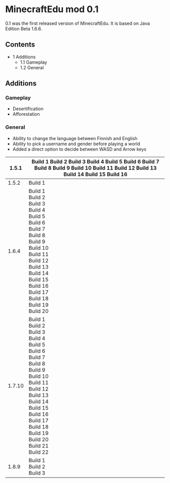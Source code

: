 # MinecraftEdu mod 0.1
0.1 was the first released version of MinecraftEdu. It is based on Java Edition Beta 1.6.6.

## Contents
- 1 Additions
	- 1.1 Gameplay
	- 1.2 General

## Additions
### Gameplay
- Desertification
- Afforestation

### General
- Ability to change the language between Finnish and English
- Ability to pick a username and gender before playing a world
- Added a direct option to decide between WASD and Arrow keys

| 1.5.1  | Build 1 Build 2 Build 3 Build 4 Build 5 Build 6 Build 7 Build 8 Build 9 Build 10 Build 11 Build 12 Build 13 Build 14 Build 15 Build 16                                                                                                                                                |
|--------|---------------------------------------------------------------------------------------------------------------------------------------------------------------------------------------------------------------------------------------------------------------------------------------|
| 1.5.2  | Build 1<br/>                                                                                                                                                                                                                                                                          |
| 1.6.4  | Build 1<br/>Build 2<br/>Build 3<br/>Build 4<br/>Build 5<br/>Build 6<br/>Build 7<br/>Build 8<br/>Build 9<br/>Build 10<br/>Build 11<br/>Build 12<br/>Build 13<br/>Build 14<br/>Build 15<br/>Build 16<br/>Build 17<br/>Build 18<br/>Build 19<br/>Build 20<br/>                           |
| 1.7.10 | Build 1<br/>Build 2<br/>Build 3<br/>Build 4<br/>Build 5<br/>Build 6<br/>Build 7<br/>Build 8<br/>Build 9<br/>Build 10<br/>Build 11<br/>Build 12<br/>Build 13<br/>Build 14<br/>Build 15<br/>Build 16<br/>Build 17<br/>Build 18<br/>Build 19<br/>Build 20<br/>Build 21<br/>Build 22<br/> |
| 1.8.9  | Build 1<br/>Build 2<br/>Build 3<br/>                                                                                                                                                                                                                                                  |

